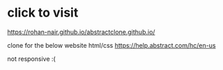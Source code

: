 # click to visit
https://rohan-nair.github.io/abstractclone.github.io/

clone for the below website html/css
https://help.abstract.com/hc/en-us

not responsive :(
